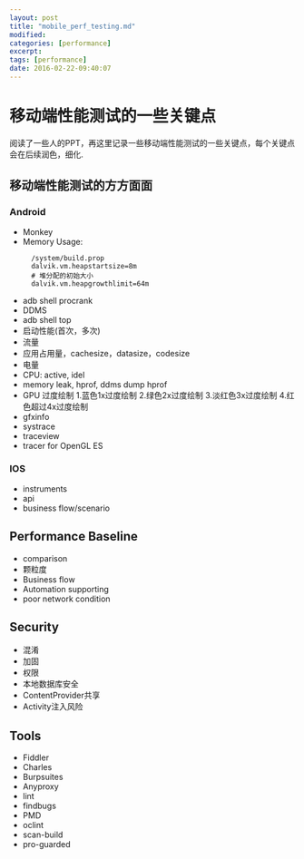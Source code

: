```yaml
---
layout: post
title: "mobile_perf_testing.md"
modified:
categories: [performance]
excerpt:
tags: [performance]
date: 2016-02-22-09:40:07
---
```


# 移动端性能测试的一些关键点

阅读了一些人的PPT，再这里记录一些移动端性能测试的一些关键点，每个关键点会在后续润色，细化.

## 移动端性能测试的方方面面

### Android
- Monkey
- Memory Usage:
  ```
    /system/build.prop
    dalvik.vm.heapstartsize=8m
    # 堆分配的初始大小
    dalvik.vm.heapgrowthlimit=64m
  ```  
- adb shell procrank
- DDMS
- adb shell top
- 启动性能(首次，多次)
- 流量
- 应用占用量，cachesize，datasize，codesize
- 电量
- CPU: active, idel
- memory leak, hprof, ddms dump hprof
- GPU 过度绘制
  1.蓝色1x过度绘制
  2.绿色2x过度绘制
  3.淡红色3x过度绘制
  4.红色超过4x过度绘制
- gfxinfo
- systrace
- traceview
- tracer for OpenGL ES


### IOS

- instruments
- api
- business flow/scenario

## Performance Baseline
- comparison
- 颗粒度
- Business flow
- Automation supporting
- poor network condition

## Security
- 混淆
- 加固
- 权限
- 本地数据库安全
- ContentProvider共享
- Activity注入风险

## Tools
- Fiddler
- Charles
- Burpsuites
- Anyproxy
- lint
- findbugs
- PMD
- oclint
- scan-build
- pro-guarded

